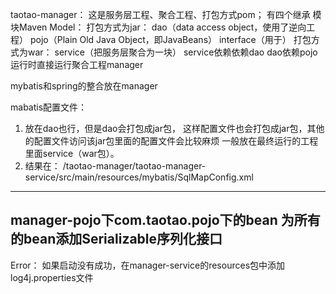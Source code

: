 taotao-manager：
这是服务层工程、聚合工程、打包方式pom；
有四个继承 模块Maven Model：
	打包方式为jar：
		dao（data access object，使用了逆向工程）
		pojo（Plain Old Java Object，即JavaBeans）
		interface（用于）
	打包方式为war：
		service（把服务层聚合为一块）
		service依赖依赖dao
		dao依赖pojo
	运行时直接运行聚合工程manager
	
mybatis和spring的整合放在manager

mabatis配置文件：
1. 放在dao也行，但是dao会打包成jar包，
这样配置文件也会打包成jar包，其他的配置文件访问该jar包里面的配置文件会比较麻烦
一般放在最终运行的工程里面service（war包）。
2. 结果在：
/taotao-manager/taotao-manager-service/src/main/resources/mybatis/SqlMapConfig.xml

------------
manager-pojo下com.taotao.pojo下的bean
为所有的bean添加Serializable序列化接口
------------
Error：
如果启动没有成功，在manager-service的resources包中添加log4j.properties文件